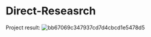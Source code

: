 # Direct-Reseasrch
Project result:
![bb67069c347937cd7d4cbcd1e5478d5](https://user-images.githubusercontent.com/54868517/166194061-b8dc556a-e26f-4e3b-a173-a44026133447.png)

